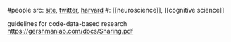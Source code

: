 #people 
src: [site](https://gershmanlab.com), [twitter](https://x.com/gershbrain), [harvard](https://psychology.fas.harvard.edu/people/samuel-j-gershman) 
#: [[neuroscience]], [[cognitive science]] 

guidelines for code-data-based research
https://gershmanlab.com/docs/Sharing.pdf


